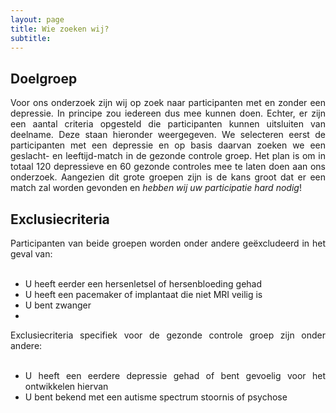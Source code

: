 ```yaml
---
layout: page
title: Wie zoeken wij?
subtitle:
---
```


<h2> Doelgroep </h2>

<div align="justify">
Voor ons onderzoek zijn wij op zoek naar participanten met en zonder een depressie. In principe zou iedereen dus mee kunnen doen. Echter, er zijn een aantal criteria opgesteld die participanten kunnen uitsluiten van deelname. Deze staan hieronder weergegeven. We selecteren eerst de participanten met een depressie en op basis daarvan zoeken we een geslacht- en leeftijd-match in de gezonde controle groep. Het plan is om in totaal 120 depressieve en 60 gezonde controles mee te laten doen aan ons onderzoek. Aangezien dit grote groepen zijn is de kans groot dat er een match zal worden gevonden en <i>hebben wij uw participatie hard nodig</i>!
</div>

<h2> Exclusiecriteria </h2>
<div align="justify">
	Participanten van beide groepen worden onder andere geëxcludeerd in het geval van:
	<br><br>
	<ul>
		<li>U heeft eerder een hersenletsel of hersenbloeding gehad</li> 
		<li>U heeft een pacemaker of implantaat die niet MRI veilig is</li> 
		<li>U bent zwanger</li> 
		<li><br></li>
	</ul>
</div>
<div align="justify">
	Exclusiecriteria specifiek voor de gezonde controle groep zijn onder andere:
	<br><br>
	<ul>
		<li>U heeft een eerdere depressie gehad of bent gevoelig voor het ontwikkelen hiervan</li>
		<li>U bent bekend met een autisme spectrum stoornis of psychose </li>
	</ul>
</div> 


